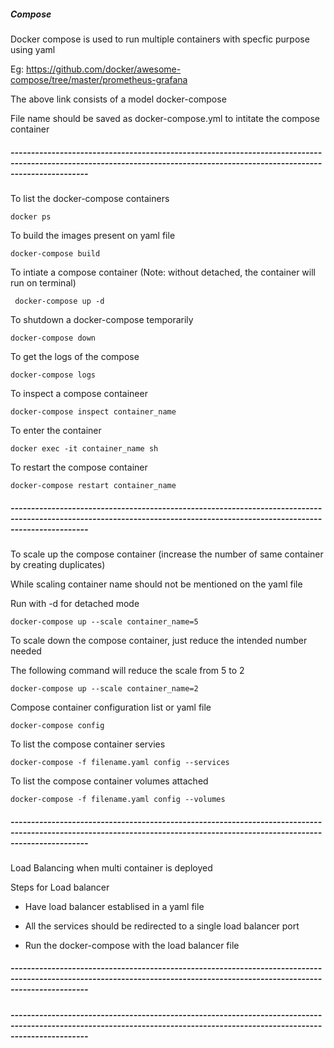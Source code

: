 ##### Compose
Docker compose is used to run multiple containers with specfic purpose  using yaml

Eg: https://github.com/docker/awesome-compose/tree/master/prometheus-grafana

The above link consists of a model docker-compose

File name should be saved as docker-compose.yml to intitate the compose container
##### ---------------------------------------------------------------------------------------------------------------------------------------------------------------------------
To list the docker-compose containers

``` docker ps ```

To build the images present on yaml file

``` docker-compose build ```

To intiate a compose container (Note: without detached, the container will run on terminal)

``` docker-compose up -d```

To shutdown a docker-compose temporarily

``` docker-compose down ```

To get the logs of the compose

``` docker-compose logs ```

To inspect a compose containeer

``` docker-compose inspect container_name ```

To enter the container

``` docker exec -it container_name sh ```

To restart the compose container

``` docker-compose restart container_name ```
##### ---------------------------------------------------------------------------------------------------------------------------------------------------------------------------
To scale up the compose container (increase the number of same container by creating duplicates)

While scaling container name should not be mentioned on the yaml file

Run with -d for detached mode

``` docker-compose up --scale container_name=5 ```

To scale down the compose container, just reduce the intended number needed

The following command will reduce the scale from 5 to 2

``` docker-compose up --scale container_name=2 ```

Compose container configuration list or yaml file

``` docker-compose config ```

To list the compose container servies

``` docker-compose -f filename.yaml config --services ```

To list the compose container volumes attached

``` docker-compose -f filename.yaml config --volumes ```
##### ---------------------------------------------------------------------------------------------------------------------------------------------------------------------------
Load Balancing when multi container is deployed

Steps for Load balancer

- Have load balancer establised in a yaml file

- All the services should be redirected to a single load balancer port

- Run the docker-compose with the load balancer file
##### ---------------------------------------------------------------------------------------------------------------------------------------------------------------------------
##### ---------------------------------------------------------------------------------------------------------------------------------------------------------------------------


